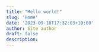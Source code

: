 ```yaml
---
title: "Hello world!"
slug: 'Home'
date: '2023-09-18T17:32:03+10:00'
author: Site author
draft: false
description: 
---
```

